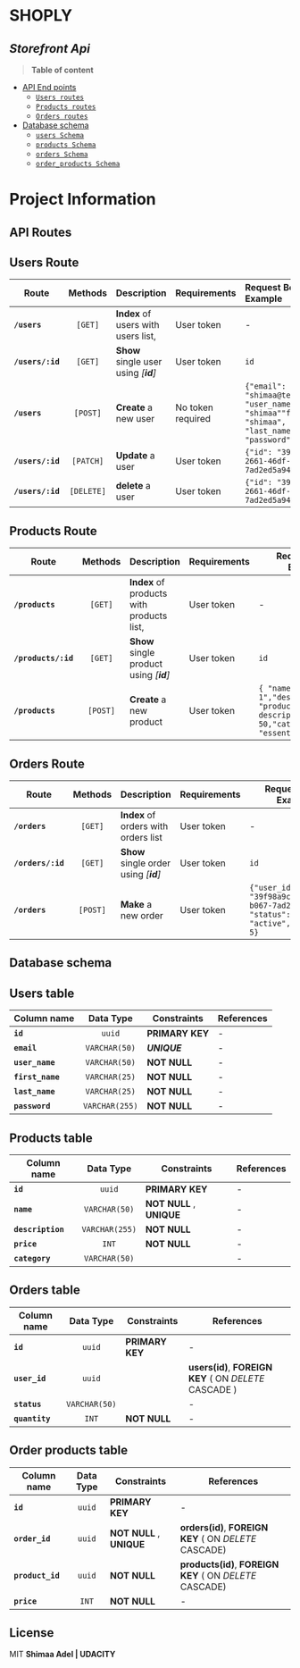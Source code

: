 # SHOPLY

## _Storefront Api_

> **Table of content**

- [API End points](#-api-routes)
  - [`Users routes`](#-users-route 'Users Routes')
  - [`Products routes`](#-products-route 'Products Routes')
  - [`Orders routes`](#-orders-route 'Orders Routes')
- [Database schema](#-database-schema)
  - [`users Schema`](#-users-table 'Database table users schema')
  - [`products Schema`](#-products-table 'Database table products schema')
  - [`orders Schema`](#-orders-table 'Database table orders schema')
  - [`order_products Schema`](#-order-products-table 'Database orders_products schema')

# Project Information

## API Routes

## Users Route

| Route            |  Methods   | Description                           | Requirements      | Request Body Example                                                                                                   |
| ---------------- | :--------: | ------------------------------------- | ----------------- | :--------------------------------------------------------------------------------------------------------------------- |
| **`/users`**     |  `[GET]`   | **Index** of users with users list,   | User token        | -                                                                                                                      |
| **`/users/:id`** |  `[GET]`   | **Show** single user using _[**id**]_ | User token        | `id`                                                                                                                   |
| **`/users`**     |  `[POST]`  | **Create** a new user                 | No token required | `{"email": "shimaa@test.com", "user_name": "shimaa""first_name": "shimaa", "last_name": "adel", "password": "123456"}` |
| **`/users/:id`** | `[PATCH]`  | **Update** a user                     | User token        | `{"id": "39f98a9c-2661-46df-b067-7ad2ed5a94d6"}`                                                                       |
| **`/users/:id`** | `[DELETE]` | **delete** a user                     | User token        | `{"id": "39f98a9c-2661-46df-b067-7ad2ed5a94d6"}`                                                                       |

## Products Route

| Route               | Methods  | Description                               | Requirements | Request Body Example                                                                                 |
| ------------------- | :------: | ----------------------------------------- | ------------ | ---------------------------------------------------------------------------------------------------- |
| **`/products`**     | `[GET]`  | **Index** of products with products list, | User token   | -                                                                                                    |
| **`/products/:id`** | `[GET]`  | **Show** single product using _[**id**]_  | User token   | `id`                                                                                                 |
| **`/products`**     | `[POST]` | **Create** a new product                  | User token   | `{ "name": "product 1","description": "product 1 description","price": 50,"category": "essentials"}` |

## Orders Route

| Route             | Methods  | Description                            | Requirements | Request Body Example                                                                    |
| ----------------- | :------: | -------------------------------------- | ------------ | --------------------------------------------------------------------------------------- |
| **`/orders`**     | `[GET]`  | **Index** of orders with orders list   | User token   | -                                                                                       |
| **`/orders/:id`** | `[GET]`  | **Show** single order using _[**id**]_ | User token   | `id`                                                                                    |
| **`/orders`**     | `[POST]` | **Make** a new order                   | User token   | `{"user_id": "39f98a9c-2661-46df-b067-7ad2ed5a94d6", "status": "active","quantity": 5}` |

## Database schema

## Users table

| Column name      |   Data Type    | Constraints     | References |
| ---------------- | :------------: | --------------- | ---------- |
| **`id`**         |     `uuid`     | **PRIMARY KEY** | -          |
| **`email`**      | `VARCHAR(50)`  | **_UNIQUE_**    | -          |
| **`user_name`**  | `VARCHAR(50)`  | **NOT NULL**    | -          |
| **`first_name`** | `VARCHAR(25)`  | **NOT NULL**    | -          |
| **`last_name`**  | `VARCHAR(25)`  | **NOT NULL**    | -          |
| **`password`**   | `VARCHAR(255)` | **NOT NULL**    | -          |

## Products table

| Column name       |   Data Type    | Constraints               | References |
| ----------------- | :------------: | ------------------------- | ---------- |
| **`id`**          |     `uuid`     | **PRIMARY KEY**           | -          |
| **`name`**        | `VARCHAR(50)`  | **NOT NULL** , **UNIQUE** | -          |
| **`description`** | `VARCHAR(255)` | **NOT NULL**              | -          |
| **`price`**       |     `INT`      | **NOT NULL**              | -          |
| **`category`**    | `VARCHAR(50)`  |                           | -          |

## Orders table

| Column name    |   Data Type   | Constraints     | References                                             |
| -------------- | :-----------: | --------------- | ------------------------------------------------------ |
| **`id`**       |    `uuid`     | **PRIMARY KEY** | -                                                      |
| **`user_id`**  |    `uuid`     |                 | **users(id)**, **FOREIGN KEY** ( ON _DELETE_ CASCADE ) |
| **`status`**   | `VARCHAR(50)` |                 | -                                                      |
| **`quantity`** |     `INT`     | **NOT NULL**    | -                                                      |

## Order products table

| Column name      | Data Type | Constraints               | References                                               |
| ---------------- | :-------: | ------------------------- | -------------------------------------------------------- |
| **`id`**         |  `uuid`   | **PRIMARY KEY**           | -                                                        |
| **`order_id`**   |  `uuid`   | **NOT NULL** , **UNIQUE** | **orders(id)**, **FOREIGN KEY** ( ON _DELETE_ CASCADE)   |
| **`product_id`** |  `uuid`   | **NOT NULL**              | **products(id)**, **FOREIGN KEY** ( ON _DELETE_ CASCADE) |
| **`price`**      |   `INT`   | **NOT NULL**              | -                                                        |

## License

MIT
**Shimaa Adel | UDACITY**
